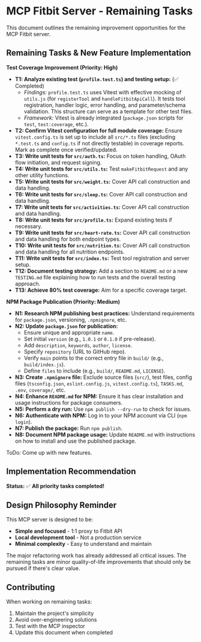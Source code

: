 # MCP Fitbit Server - Remaining Tasks

This document outlines the remaining improvement opportunities for the MCP Fitbit server.

## Remaining Tasks & New Feature Implementation

**Test Coverage Improvement (Priority: High)**
*   **T1: Analyze existing test (`profile.test.ts`) and testing setup:** (✅ Completed)
    *   *Findings:* `profile.test.ts` uses Vitest with effective mocking of `utils.js` (for `registerTool` and `handleFitbitApiCall`). It tests tool registration, handler logic, error handling, and parameter/schema validation. This structure can serve as a template for other test files.
    *   *Framework:* Vitest is already integrated (`package.json` scripts for `test`, `test:coverage`, etc.).
*   **T2: Confirm Vitest configuration for full module coverage:** Ensure `vitest.config.ts` is set up to include all `src/*.ts` files (excluding `*.test.ts` and `config.ts` if not directly testable) in coverage reports. Mark as complete once verified/updated.
*   **T3: Write unit tests for `src/auth.ts`:** Focus on token handling, OAuth flow initiation, and request signing.
*   **T4: Write unit tests for `src/utils.ts`:** Test `makeFitbitRequest` and any other utility functions.
*   **T5: Write unit tests for `src/weight.ts`:** Cover API call construction and data handling.
*   **T6: Write unit tests for `src/sleep.ts`:** Cover API call construction and data handling.
*   **T7: Write unit tests for `src/activities.ts`:** Cover API call construction and data handling.
*   **T8: Write unit tests for `src/profile.ts`:** Expand existing tests if necessary.
*   **T9: Write unit tests for `src/heart-rate.ts`:** Cover API call construction and data handling for both endpoint types.
*   **T10: Write unit tests for `src/nutrition.ts`:** Cover API call construction and data handling for all nutrition endpoints.
*   **T11: Write unit tests for `src/index.ts`:** Test tool registration and server setup.
*   **T12: Document testing strategy:** Add a section to `README.md` or a new `TESTING.md` file explaining how to run tests and the overall testing approach.
*   **T13: Achieve 80% test coverage:** Aim for a specific coverage target.

**NPM Package Publication (Priority: Medium)**
*   **N1: Research NPM publishing best practices:** Understand requirements for `package.json`, versioning, `.npmignore`, etc.
*   **N2: Update `package.json` for publication:**
    *   Ensure unique and appropriate `name`.
    *   Set initial `version` (e.g., `1.0.1` or `0.1.0` if pre-release).
    *   Add `description`, `keywords`, `author`, `license`.
    *   Specify `repository` (URL to GitHub repo).
    *   Verify `main` points to the correct entry file in `build/` (e.g., `build/index.js`).
    *   Define `files` to include (e.g., `build/`, `README.md`, `LICENSE`).
*   **N3: Create `.npmignore` file:** Exclude source files (`src/`), test files, config files (`tsconfig.json`, `eslint.config.js`, `vitest.config.ts`), `TASKS.md`, `.env`, `coverage/`, etc.
*   **N4: Enhance `README.md` for NPM:** Ensure it has clear installation and usage instructions for package consumers.
*   **N5: Perform a dry run:** Use `npm publish --dry-run` to check for issues.
*   **N6: Authenticate with NPM:** Log in to your NPM account via CLI (`npm login`).
*   **N7: Publish the package:** Run `npm publish`.
*   **N8: Document NPM package usage:** Update `README.md` with instructions on how to install and use the published package.

ToDo: Come up with new features.

## Implementation Recommendation

**Status:** 
✅ **All priority tasks completed!** 

## Design Philosophy Reminder

This MCP server is designed to be:
- **Simple and focused** - 1:1 proxy to Fitbit API
- **Local development tool** - Not a production service
- **Minimal complexity** - Easy to understand and maintain

The major refactoring work has already addressed all critical issues. The remaining tasks are minor quality-of-life improvements that should only be pursued if there's clear value.

## Contributing

When working on remaining tasks:
1. Maintain the project's simplicity
2. Avoid over-engineering solutions
3. Test with the MCP inspector
4. Update this document when completed